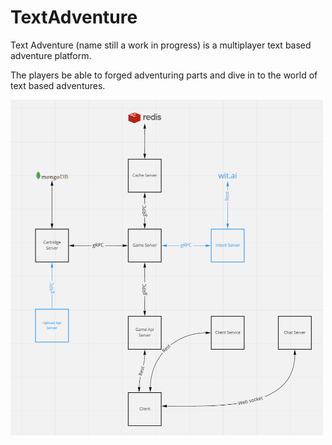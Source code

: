 # TextAdventure

Text Adventure (name still a work in progress) is a multiplayer text based adventure platform.

The players be able to forged adventuring parts and dive in to the world of text based adventures.

<img src="serverlayout.png" style="float: left; margin-right: 10px; width:500px;" />

